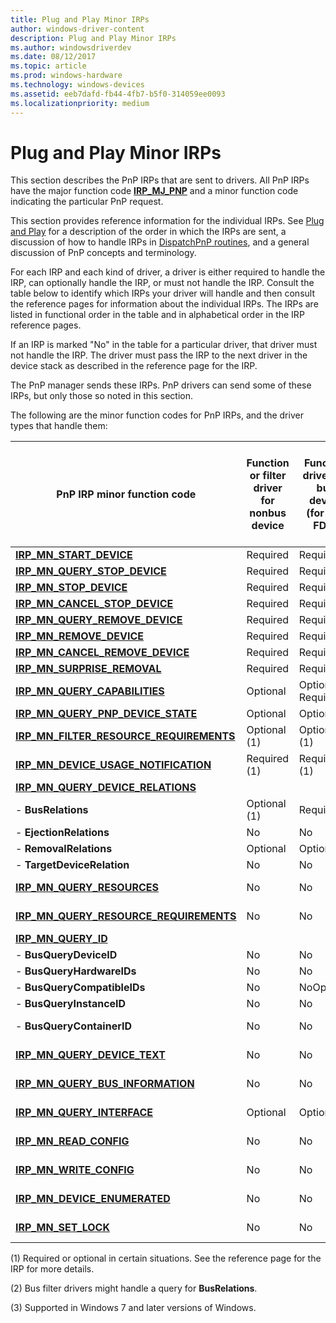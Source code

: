 ```yaml
---
title: Plug and Play Minor IRPs
author: windows-driver-content
description: Plug and Play Minor IRPs
ms.author: windowsdriverdev
ms.date: 08/12/2017
ms.topic: article
ms.prod: windows-hardware
ms.technology: windows-devices
ms.assetid: eeb7dafd-fb44-4fb7-b5f0-314059ee0093
ms.localizationpriority: medium
---
```


# Plug and Play Minor IRPs





This section describes the PnP IRPs that are sent to drivers. All PnP IRPs have the major function code [**IRP\_MJ\_PNP**](irp-mj-pnp.md) and a minor function code indicating the particular PnP request.

This section provides reference information for the individual IRPs. See [Plug and Play](https://msdn.microsoft.com/library/windows/hardware/ff547125) for a description of the order in which the IRPs are sent, a discussion of how to handle IRPs in [DispatchPnP routines](https://msdn.microsoft.com/library/windows/hardware/ff543348), and a general discussion of PnP concepts and terminology.

For each IRP and each kind of driver, a driver is either required to handle the IRP, can optionally handle the IRP, or must not handle the IRP. Consult the table below to identify which IRPs your driver will handle and then consult the reference pages for information about the individual IRPs. The IRPs are listed in functional order in the table and in alphabetical order in the IRP reference pages.

If an IRP is marked "No" in the table for a particular driver, that driver must not handle the IRP. The driver must pass the IRP to the next driver in the device stack as described in the reference page for the IRP.

The PnP manager sends these IRPs. PnP drivers can send some of these IRPs, but only those so noted in this section.

The following are the minor function codes for PnP IRPs, and the driver types that handle them:

PnP IRP minor function code | Function or filter driver for nonbus device | Function driver for bus device (for bus FDO) | Bus driver or bus filter driver (for child PDOs)
--------------------------- | ------------------------------------------- | -------------------------------------------- | ------------------------------------------------
[**IRP\_MN\_START\_DEVICE**](irp-mn-start-device.md) | Required | Required | Required 
[**IRP\_MN\_QUERY\_STOP\_DEVICE**](irp-mn-query-stop-device.md) | Required | Required | Required 
[**IRP\_MN\_STOP\_DEVICE**](irp-mn-stop-device.md) | Required | Required | Required 
[**IRP\_MN\_CANCEL\_STOP\_DEVICE**](irp-mn-cancel-stop-device.md) | Required | Required | Required 
[**IRP\_MN\_QUERY\_REMOVE\_DEVICE**](irp-mn-query-remove-device.md) | Required | Required | Required 
[**IRP\_MN\_REMOVE\_DEVICE**](irp-mn-remove-device.md) | Required | Required | Required 
[**IRP\_MN\_CANCEL\_REMOVE\_DEVICE**](irp-mn-cancel-remove-device.md) | Required | Required | Required 
[**IRP\_MN\_SURPRISE\_REMOVAL**](irp-mn-surprise-removal.md) | Required | Required | Required 
[**IRP\_MN\_QUERY\_CAPABILITIES**](irp-mn-query-capabilities.md) | Optional | Optional Required
[**IRP\_MN\_QUERY\_PNP\_DEVICE\_STATE**](irp-mn-query-pnp-device-state.md) | Optional | Optional | Optional
[**IRP\_MN\_FILTER\_RESOURCE\_REQUIREMENTS**](irp-mn-filter-resource-requirements.md) | Optional (1) | Optional (1) | No
[**IRP\_MN\_DEVICE\_USAGE\_NOTIFICATION**](irp-mn-device-usage-notification.md) | Required (1) | Required (1) | Required (1)
[**IRP\_MN\_QUERY\_DEVICE\_RELATIONS**](irp-mn-query-device-relations.md) |
-   **BusRelations** | Optional (1) | Required | No (2)
-   **EjectionRelations** | No | No | Optional
-   **RemovalRelations** | Optional | Optional | No
-   **TargetDeviceRelation** | No | No | Required
[**IRP\_MN\_QUERY\_RESOURCES**](irp-mn-query-resources.md) | No | No | Required (1)
[**IRP\_MN\_QUERY\_RESOURCE\_REQUIREMENTS**](irp-mn-query-resource-requirements.md) | No | No | Required (1)
[**IRP\_MN\_QUERY\_ID**](irp-mn-query-id.md) |
-   **BusQueryDeviceID** | No | No | Required
-   **BusQueryHardwareIDs** | No | No | Optional
-   **BusQueryCompatibleIDs** | No | NoOptional
-   **BusQueryInstanceID** | No | No | Optional
-   **BusQueryContainerID** | No | No | Required (3)
[**IRP\_MN\_QUERY\_DEVICE\_TEXT**](irp-mn-query-device-text.md) | No | No | Required (1)
[**IRP\_MN\_QUERY\_BUS\_INFORMATION**](irp-mn-query-bus-information.md) | No | No | Required (1)
[**IRP\_MN\_QUERY\_INTERFACE**](irp-mn-query-interface.md) | Optional | Optional | Required (1)
[**IRP\_MN\_READ\_CONFIG**](irp-mn-read-config.md) | No | No | Required (1)
[**IRP\_MN\_WRITE\_CONFIG**](irp-mn-write-config.md) | No | No | Required (1)
[**IRP\_MN\_DEVICE\_ENUMERATED**](irp-mn-device-enumerated.md) | No | No | Required (1)
[**IRP\_MN\_SET\_LOCK**](irp-mn-set-lock.md) | No | No | Required (1)




(1) Required or optional in certain situations. See the reference page for the IRP for more details.

(2) Bus filter drivers might handle a query for **BusRelations**.

(3) Supported in Windows 7 and later versions of Windows.

 

 

 




